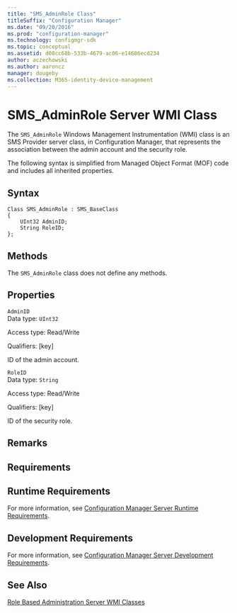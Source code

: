 ```yaml
---
title: "SMS_AdminRole Class"
titleSuffix: "Configuration Manager"
ms.date: "09/20/2016"
ms.prod: "configuration-manager"
ms.technology: configmgr-sdk
ms.topic: conceptual
ms.assetid: d08cc68b-533b-4679-ac06-e14686ecd234
author: aczechowski
ms.author: aaroncz
manager: dougeby
ms.collection: M365-identity-device-management
---
```

# SMS_AdminRole Server WMI Class
The `SMS_AdminRole` Windows Management Instrumentation (WMI) class is an SMS Provider server class, in Configuration Manager, that represents the association between the admin account and the security role.  

 The following syntax is simplified from Managed Object Format (MOF) code and includes all inherited properties.  

## Syntax  

```  
Class SMS_AdminRole : SMS_BaseClass  
{  
    UInt32 AdminID;  
    String RoleID;  
};  
```  

## Methods  
 The `SMS_AdminRole` class does not define any methods.  

## Properties  
 `AdminID`  
 Data type: `UInt32`  

 Access type: Read/Write  

 Qualifiers: [key]  

 ID of the admin account.  

 `RoleID`  
 Data type: `String`  

 Access type: Read/Write  

 Qualifiers: [key]  

 ID of the security role.  

## Remarks  

## Requirements  

## Runtime Requirements  
 For more information, see [Configuration Manager Server Runtime Requirements](../../../../../develop/core/reqs/server-runtime-requirements.md).  

## Development Requirements  
 For more information, see [Configuration Manager Server Development Requirements](../../../../../develop/core/reqs/server-development-requirements.md).  

## See Also  
 [Role Based Administration Server WMI Classes](../../../../../develop/reference/core/servers/configure/role-based-administration-server-wmi-classes.md)
